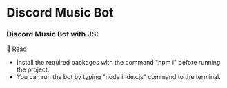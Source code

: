 # Discord Music Bot
<h3 align="left">Discord Music Bot with JS:</h3>

📖 Read 
- Install the required packages with the command "npm i" before running the project.
- You can run the bot by typing "node index.js" command to the terminal.
